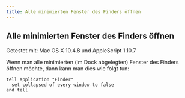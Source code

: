 ```yaml
---
title: Alle minimierten Fenster des Finders öffnen
---
```


## Alle minimierten Fenster des Finders öffnen

Getestet mit: Mac OS X 10.4.8 und AppleScript 1.10.7

Wenn man alle minimierten (im Dock abgelegten) Fenster des Finders öffnen möchte, dann kann man dies wie folgt tun:

```applescript
tell application "Finder"
  set collapsed of every window to false
end tell
```
